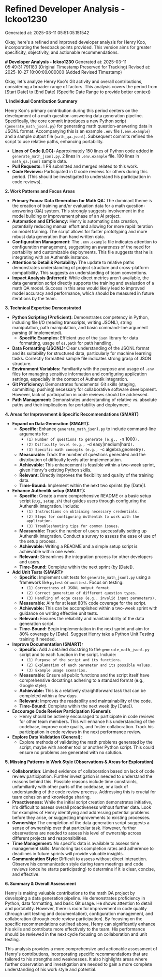 # Refined Developer Analysis - lckoo1230
Generated at: 2025-03-11 05:51:05.151542

Okay, here's a refined and improved developer analysis for Henry Koo, incorporating the feedback points provided. This version aims for greater specificity, objectivity, and actionable recommendations.

**# Developer Analysis - lckoo1230**
Generated at: 2025-03-11 05:49:31.791183 (Original Timestamp Preserved for Tracking)
Revised at: 2025-10-27 10:00:00.000000 (Added Revised Timestamp)

Okay, let's analyze Henry Koo's Git activity and overall contributions, considering a broader range of factors.  This analysis covers the period from [Start Date] to [End Date] (Specific Date Range to provide better context)

**1. Individual Contribution Summary**

Henry Koo's primary contribution during this period centers on the development of a math question-answering data generation pipeline. Specifically, the core commit introduces a new Python script (`generate_math_jsonl.py`) for generating math question-answering data in JSONL format.  Accompanying this is an example `.env` file (`.env.example`) and a sample output file (`math_qa.jsonl`). Subsequent commits refined the script to use relative paths, enhancing portability.

*   **Lines of Code (LOC):** Approximately 150 lines of Python code added in `generate_math_jsonl.py`. 2 lines in `.env.example` file. 100 lines in `math_qa.jsonl` sample data.
*   **Pull Requests:** 1 PR submitted and merged related to this work.
*   **Code Reviews:** Participated in 0 code reviews for others during this period. (This should be investigated to understand his participation in code reviews).

**2. Work Patterns and Focus Areas**

*   **Primary Focus: Data Generation for Math QA:** The dominant theme is the creation of training and/or evaluation data for a math question-answering (QA) system.  This strongly suggests involvement in the model building or improvement phase of an AI project.
*   **Automation and Efficiency:** Henry is automating data creation, potentially reducing manual effort and allowing for more rapid iteration on model training. The script allows for faster prototyping and more robust data generation than hand written data.
*   **Configuration Management:** The `.env.example` file indicates attention to configuration management, suggesting an awareness of the need for portability and customizable deployments. This file suggests that he is integrating with an Authentik instance.
*   **Attention to Detail & Portability:** The update to relative paths demonstrates understanding of project structure and cross-platform compatibility. This suggests an understanding of team conventions.
*   **Impact Analysis (Inferred):** While direct metrics aren't available, the data generation script directly supports the training and evaluation of a math QA model. Success in this area would likely lead to improved model accuracy and performance, which should be measured in future iterations by the team.

**3. Technical Expertise Demonstrated**

*   **Python Scripting (Proficient):** Demonstrates competency in Python, including file I/O (reading transcripts, writing JSONL), string manipulation, path manipulation, and basic command-line argument parsing (if implemented).
    *   **Specific Examples:** Efficient use of the `json` library for data formatting, usage of `os.path` for path handling.
*   **Data Formatting (JSONL):** Clear understanding of the JSONL format and its suitability for structured data, particularly for machine learning tasks.  Correctly formatted sample file indicates strong grasp of JSON structure.
*   **Environment Variables:** Familiarity with the purpose and usage of `.env` files for managing sensitive information and configuring application settings, especially in the context of Authentik integration.
*   **Git Proficiency:** Demonstrates fundamental Git skills (staging, committing, pushing) necessary for collaborative software development. However, lack of participation in code reviews should be addressed.
*   **Path Management:** Demonstrates understanding of relative vs. absolute paths and their implications for portability and deployment.

**4. Areas for Improvement & Specific Recommendations (SMART)**

*   **Expand on Data Generation (SMART):**
    *   **Specific:** Enhance `generate_math_jsonl.py` to include command-line arguments for:
        *   `(1) Number of questions to generate (e.g., `-n 1000`).`
        *   `(2) Difficulty level (e.g., `-d easy|medium|hard`).`
        *   `(3) Specific math concepts (e.g., `-c algebra,geometry`).`
    *   **Measurable:** Track the number of questions generated and the distribution of difficulty levels after implementation.
    *   **Achievable:** This enhancement is feasible within a two-week sprint, given Henry's existing Python skills.
    *   **Relevant:** Directly improves the flexibility and quality of the training data.
    *   **Time-Bound:** Implement within the next two sprints (by [Date]).
*   **Enhance Authentik setup (SMART):**
    *   **Specific:** Create a more comprehensive README or a basic setup script (e.g., `setup.sh`) that guides users through configuring the Authentik integration. Include:
        *   `(1) Instructions on obtaining necessary credentials.`
        *   `(2) Steps for configuring Authentik to work with the application.`
        *   `(3) Troubleshooting tips for common issues.`
    *   **Measurable:** Track the number of users successfully setting up Authentik integration. Conduct a survey to assess the ease of use of the setup process.
    *   **Achievable:** Writing a README and a simple setup script is achievable within one week.
    *   **Relevant:** Streamlines the integration process for other developers and users.
    *   **Time-Bound:** Complete within the next sprint (by [Date]).
*   **Add Unit Tests (SMART):**
    *   **Specific:** Implement unit tests for `generate_math_jsonl.py` using a framework like `pytest` or `unittest`. Focus on testing:
        *   `(1) Correctness of JSONL output format.`
        *   `(2) Correct generation of different question types.`
        *   `(3) Handling of edge cases (e.g., invalid input parameters).`
    *   **Measurable:** Aim for at least 80% code coverage for the script.
    *   **Achievable:** This can be accomplished within a two-week sprint with guidance on writing effective unit tests.
    *   **Relevant:** Ensures the reliability and maintainability of the data generation script.
    *   **Time-Bound:** Begin implementation in the next sprint and aim for 80% coverage by [Date]. Suggest Henry take a Python Unit Testing training if needed.
*   **Improve Documentation (SMART):**
    *   **Specific:** Add a detailed docstring to the `generate_math_jsonl.py` script and to each function in the script. Include:
        *   `(1) Purpose of the script and its functions.`
        *   `(2) Explanation of each parameter and its possible values.`
        *   `(3) Example usage scenarios.`
    *   **Measurable:** Ensure all public functions and the script itself have comprehensive docstrings adhering to a standard format (e.g., Google style).
    *   **Achievable:** This is a relatively straightforward task that can be completed within a few days.
    *   **Relevant:** Improves the readability and maintainability of the code.
    *   **Time-Bound:** Complete within the next week (by [Date]).
*   **Encourage Code Review Participation (General):**
    *   Henry should be actively encouraged to participate in code reviews for other team members. This will enhance his understanding of the codebase, improve code quality, and foster collaboration. Track his participation in code reviews in the next performance review.
*   **Explore Data Validation (General):**
    *   Explore methods of validating the math problems generated by the script, maybe with another tool or another Python script. This could ensure no problems are generated with no solution.

**5. Missing Patterns in Work Style (Observations & Areas for Exploration)**

*   **Collaboration:** Limited evidence of collaboration based on lack of code review participation. Further investigation is needed to understand the reasons behind this. Possible reasons include time constraints, unfamiliarity with other parts of the codebase, or a lack of understanding of the code review process. Addressing this is crucial for team cohesion and knowledge sharing.
*   **Proactiveness:** While the initial script creation demonstrates initiative, it's difficult to assess overall proactiveness without further data. Look for examples of Henry identifying and addressing potential problems before they arise, or suggesting improvements to existing processes.
*   **Ownership:** The completion of the data generation script suggests a sense of ownership over that particular task. However, further observations are needed to assess his level of ownership across different projects and responsibilities.
*   **Time Management:** No specific data is available to assess time management skills. Monitoring task completion rates and adherence to deadlines in future sprints will provide valuable insights.
*   **Communication Style:** Difficult to assess without direct interaction. Observe his communication style during team meetings and code reviews (once he starts participating) to determine if it is clear, concise, and effective.

**6. Summary & Overall Assessment**

Henry is making valuable contributions to the math QA project by developing a data generation pipeline. He demonstrates proficiency in Python, data formatting, and basic Git usage.  He shows attention to detail and portability. However, there is room for improvement in code quality (through unit testing and documentation), configuration management, and collaboration (through code review participation). By focusing on the specific recommendations outlined above, Henry can significantly enhance his skills and contribute more effectively to the team. His performance should be reviewed in the next cycle focusing on collaboration and unit testing.

This analysis provides a more comprehensive and actionable assessment of Henry's contributions, incorporating specific recommendations that are tailored to his strengths and weaknesses.  It also highlights areas where further observation and investigation are needed to gain a more complete understanding of his work style and potential.
